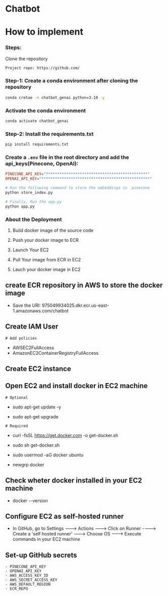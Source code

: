# Chatbot

# How to implement

###  Steps:

Clone the repository
```bash
Project repo: https://github.com/
```

### Step-1: Create a conda environment after cloning the repository
```bash
conda cretae -n chatbot_genai python=3.10 -y
```

### Activate the conda environment
```bash
conda activate chatbot_genai
```

### Step-2: Install the requirements.txt
```bash
pip install requirements.txt
```



### Create a `.env` file in the root directory and add the api_keys(Pinecone, OpenAI):
```ini
PINECONE_API_KEY="*********************************************"
OPENAI_API_KEY="************************************************"
```

```bash
# Run the following command to store the embeddings in  pinecone
python store_index.py
```

```bash
# Finally, Run the app.py
python app.py
```


### About the Deployment
1. Build docker image of the source code

2. Push your docker image to ECR

3. Launch Your EC2 

4. Pull Your image from ECR in EC2

5. Lauch your docker image in EC2


## create ECR repository in AWS to store the docker image 
 - Save the URI: 975049934025.dkr.ecr.us-east-1.amazonaws.com/chatbot

## Create IAM User
    # Add policies
   - AWSEC2FullAccess
   - AmazonEC2ContainerRegistryFullAccess

## Create EC2 instance

## Open EC2 and install docker in EC2 machine

    # Optional

   - sudo apt-get update -y

   - sudo apt-get upgrade

    # Required

   - curl -fsSL https://get.docker.com -o get-docker.sh

   - sudo sh get-docker.sh

   - sudo usermod -aG docker ubuntu

   - newgrp docker
     
## Check wheter docker installed in your EC2 machine
 - docker --version

## Configure EC2 as self-hosted runner
- In GitHub, go to 
     Settings ---> Actions ---> Click on Runner ----> Create a 'self hosted runner' ---> Choose OS ---> Execute commands in your EC2 machine

## Set-up GitHub secrets
    - PINECONE_API_KEY
    - OPENAI_API_KEY
    - AWS_ACCESS_KEY_ID
    - AWS_SECRET_ACCESS_KEY
    - AWS_DEFAULT_REGION
    - ECR_REPO

